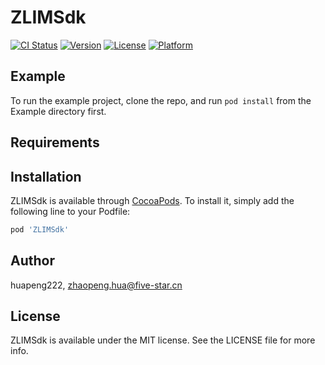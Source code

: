 # ZLIMSdk

[![CI Status](https://img.shields.io/travis/huapeng222/ZLIMSdk.svg?style=flat)](https://travis-ci.org/huapeng222/ZLIMSdk)
[![Version](https://img.shields.io/cocoapods/v/ZLIMSdk.svg?style=flat)](https://cocoapods.org/pods/ZLIMSdk)
[![License](https://img.shields.io/cocoapods/l/ZLIMSdk.svg?style=flat)](https://cocoapods.org/pods/ZLIMSdk)
[![Platform](https://img.shields.io/cocoapods/p/ZLIMSdk.svg?style=flat)](https://cocoapods.org/pods/ZLIMSdk)

## Example

To run the example project, clone the repo, and run `pod install` from the Example directory first.

## Requirements

## Installation

ZLIMSdk is available through [CocoaPods](https://cocoapods.org). To install
it, simply add the following line to your Podfile:

```ruby
pod 'ZLIMSdk'
```

## Author

huapeng222, zhaopeng.hua@five-star.cn

## License

ZLIMSdk is available under the MIT license. See the LICENSE file for more info.
